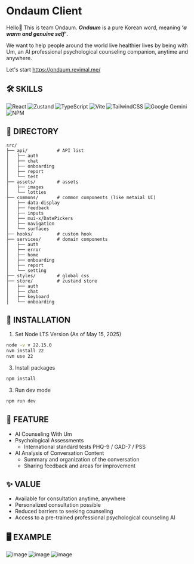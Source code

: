 # Ondaum Client

Hello👋 This is team Ondaum. ***Ondaum*** is a pure Korean word, meaning ***'a warm and genuine self'***.

We want to help people around the world live healthier lives by being with Um, an AI professional psychological counseling companion, anytime and anywhere.

Let's start https://ondaum.revimal.me/

## 🛠 SKILLS
![React](https://img.shields.io/badge/react-%2320232a.svg?style=for-the-badge&logo=react&logoColor=%2361DAFB)
![Zustand](https://img.shields.io/badge/Zustand-000000?style=for-the-badge&logo=react)
![TypeScript](https://img.shields.io/badge/typescript-%23007ACC.svg?style=for-the-badge&logo=typescript&logoColor=white)
![Vite](https://img.shields.io/badge/vite-%23646CFF.svg?style=for-the-badge&logo=vite&logoColor=white)
![TailwindCSS](https://img.shields.io/badge/tailwindcss-%2338B2AC.svg?style=for-the-badge&logo=tailwind-css&logoColor=white)
![Google Gemini](https://img.shields.io/badge/google%20gemini-8E75B2?style=for-the-badge&logo=google%20gemini&logoColor=white)
![NPM](https://img.shields.io/badge/NPM-%23CB3837.svg?style=for-the-badge&logo=npm&logoColor=white)
  
## 📁 DIRECTORY

```
src/
├── api/           # API list
│   ├── auth
│   ├── chat
│   ├── onboarding
│   ├── report
│   └── test
├── assets/        # assets
│   ├── images
│   └── lotties    
├── commons/       # common components (like metaial UI)
│   ├── data-display
│   ├── feedback
│   ├── inputs
│   ├── mui-x/DatePickers
│   ├── navigation
│   └── surfaces
├── hooks/         # custom hook
├── services/      # domain components
│   ├── auth
│   ├── error
│   ├── home
│   ├── onboarding
│   ├── report
│   └── setting
├── styles/        # global css
├── store/         # zustand store
│   ├── auth
│   ├── chat
│   ├── keyboard
│   └── onboarding
```

## 🚀 INSTALLATION

1. Set Node LTS Version (As of May 15, 2025)
```bash
node -v v 22.15.0
nvm install 22
nvm use 22
```

3. Install packages
```bash
npm install
```

3. Run dev mode
```bash
npm run dev
```

## 📱 FEATURE
- AI Counseling With Um
- Psychological Assessments
  - International standard tests PHQ-9 / GAD-7 / PSS 
- AI Analysis of Conversation Content
  - Summary and organization of the conversation
  - Sharing feedback and areas for improvement

## ✨ VALUE
- Available for consultation anytime, anywhere
- Personalized consultation possible
- Reduced barriers to seeking counseling
- Access to a pre-trained professional psychological counseling AI

## 🖥️ EXAMPLE
![image](https://github.com/user-attachments/assets/3e7d64d3-84f7-4aff-bbce-4b72713454f9)
![image](https://github.com/user-attachments/assets/5b93c969-adae-48a8-ac65-6bcd7f013367)
![image](https://github.com/user-attachments/assets/7dd486a3-fed0-412b-935d-372717ecdf34)

